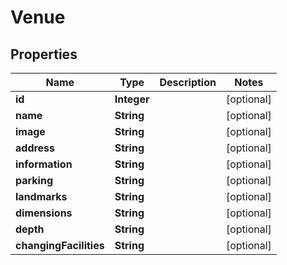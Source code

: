 

# Venue


## Properties

| Name | Type | Description | Notes |
|------------ | ------------- | ------------- | -------------|
|**id** | **Integer** |  |  [optional] |
|**name** | **String** |  |  [optional] |
|**image** | **String** |  |  [optional] |
|**address** | **String** |  |  [optional] |
|**information** | **String** |  |  [optional] |
|**parking** | **String** |  |  [optional] |
|**landmarks** | **String** |  |  [optional] |
|**dimensions** | **String** |  |  [optional] |
|**depth** | **String** |  |  [optional] |
|**changingFacilities** | **String** |  |  [optional] |



